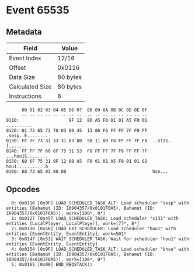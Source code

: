# Event 65535

## Metadata

| Field           | Value    |
|-----------------|----------|
| Event Index     | 12/16    |
| Offset          | 0x0116   |
| Data Size       | 80 bytes |
| Calculated Size | 80 bytes |
| Instructions    | 6        |

```
      00 01 02 03 04 05 06 07  08 09 0A 0B 0C 0D 0E 0F
      -- -- -- -- -- -- -- --  -- -- -- -- -- -- -- --
0110:                   9F 12  80 A5 F0 01 01 A5 F0 01        ..........
0120: 01 73 65 73 70 03 80 45  13 80 F0 FF FF 7F F0 FF  .sesp..E........
0130: FF 7F 73 31 33 31 03 80  5B 11 80 F8 FF FF 7F F8  ..s131..[.......
0140: FF FF 7F 68 6F 75 31 53  F8 FF FF 7F F8 FF FF 7F  ...hou1S........
0150: 68 6F 75 31 9F 12 80 A5  F0 01 01 A5 F0 01 01 62  hou1...........b
0160: 68 73 65 03 80 00                                 hse...          
```

## Opcodes

```
  0: 0x0116 [0x9F] LOAD_SCHEDULED_TASK_ALT: Load scheduler "sesp" with entities [Bahamut (ID: 16904357/0x0101F0A5), Bahamut (ID: 16904357/0x0101F0A5)], work=[106*, 0*]
  1: 0x0127 [0x45] LOAD_SCHEDULED_TASK: Load scheduler "s131" with entities [LocalPlayer, LocalPlayer], work=[77*, 0*]
  2: 0x0138 [0x5B] LOAD_EXT_SCHEDULER: Load scheduler "hou1" with entities [EventEntity, EventEntity], work=501*
  3: 0x0147 [0x53] WAIT_SCHEDULER_TASK: Wait for scheduler "hou1" with entities [EventEntity, EventEntity]
  4: 0x0154 [0x9F] LOAD_SCHEDULED_TASK_ALT: Load scheduler "bhse" with entities [Bahamut (ID: 16904357/0x0101F0A5), Bahamut (ID: 16904357/0x0101F0A5)], work=[106*, 0*]
  5: 0x0165 [0x00] END_REQSTACK()
```
